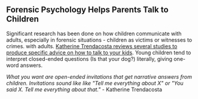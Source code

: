 
## Forensic Psychology Helps Parents Talk to Children

Significant research has been done on how children communicate with adults, especially in forensic situations - children as victims or witnesses to crimes. with adults.  [Katherine Trendacosta reviews several studies to produce specific advice on how to talk to your kids](http://io9.com/scientific-studies-explain-the-best-ways-to-talk-to-chi-582531307 "Scientific Studies Explain the Best Ways to Talk to Children"). Young children tend to interpret closed-ended questions (Is that your dog?) literally, giving one-word answers.

*What you want are open-ended invitations that get narrative answers from children. Invitations sound like like "Tell me everything about X" or "You said X. Tell me everything about that."* - Katherine Trendacosta
